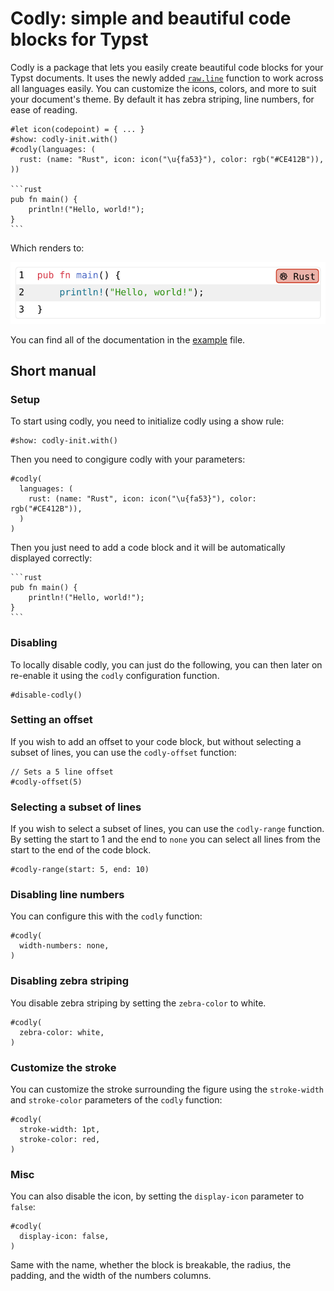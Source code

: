 
# Codly: simple and beautiful code blocks for Typst

Codly is a package that lets you easily create beautiful code blocks for your Typst documents.
It uses the newly added [`raw.line`](https://typst.app/docs/reference/text/raw/#definitions-line)
function to work across all languages easily. You can customize the icons, colors, and more to
suit your document's theme. By default it has zebra striping, line numbers, for ease of reading.

````typ
#let icon(codepoint) = { ... }
#show: codly-init.with()
#codly(languages: (
  rust: (name: "Rust", icon: icon("\u{fa53}"), color: rgb("#CE412B")),
))

```rust
pub fn main() {
    println!("Hello, world!");
}
```
````

Which renders to:

![Example](./demo.png)

You can find all of the documentation in the [example](https://github.com/Dherse/codly/tree/main/example/main.typ) file.

## Short manual

### Setup

To start using codly, you need to initialize codly using a show rule:

```typ
#show: codly-init.with()
```

Then you need to congigure codly with your parameters:

```typ
#codly(
  languages: (
    rust: (name: "Rust", icon: icon("\u{fa53}"), color: rgb("#CE412B")),
  )
)
```

Then you just need to add a code block and it will be automatically displayed correctly:

````
```rust
pub fn main() {
    println!("Hello, world!");
}
```
````

### Disabling

To locally disable codly, you can just do the following, you can then later on re-enable it using the `codly` configuration function.

```typ
#disable-codly()
```

### Setting an offset

If you wish to add an offset to your code block, but without selecting a subset of lines, you can use the `codly-offset` function:
    
```typ 
// Sets a 5 line offset
#codly-offset(5)
```	

### Selecting a subset of lines

If you wish to select a subset of lines, you can use the `codly-range` function. By setting the start to 1 and the end to `none` you can select all lines from the start to the end of the code block.

```typ
#codly-range(start: 5, end: 10)
```

### Disabling line numbers

You can configure this with the `codly` function:

```typ
#codly(
  width-numbers: none,
)
```

### Disabling zebra striping

You disable zebra striping by setting the `zebra-color` to white.

```typ
#codly(
  zebra-color: white,
)
```

### Customize the stroke

You can customize the stroke surrounding the figure using the `stroke-width` and `stroke-color` parameters of the `codly` function:
    
```typ
#codly(
  stroke-width: 1pt,
  stroke-color: red,
)
```

### Misc

You can also disable the icon, by setting the `display-icon` parameter to `false`:

```typ
#codly(
  display-icon: false,
)
```

Same with the name, whether the block is breakable, the radius, the padding, and the width of the numbers columns.
